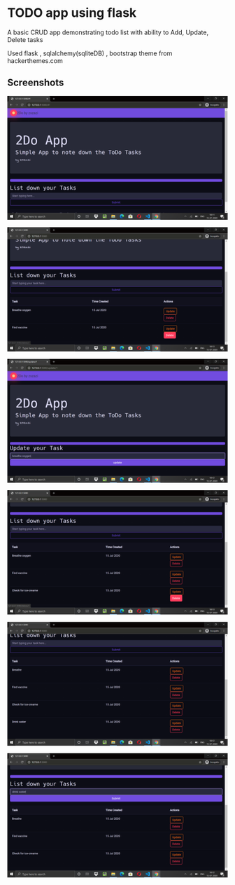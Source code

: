 # TODO app using flask 

A basic CRUD app demonstrating todo list with ability to Add, Update, Delete tasks

Used flask , sqlalchemy(sqliteDB) , bootstrap theme from hackerthemes.com



## Screenshots


![Alt text](./screenshots/todo_1.png?raw=true)

![Alt text](./screenshots/todo_2.png?raw=true)

![Alt text](./screenshots/todo_3.png?raw=true)

![Alt text](./screenshots/todo_4.png?raw=true)

![Alt text](./screenshots/todo_5.png?raw=true)

![Alt text](./screenshots/todo_6.png?raw=true)